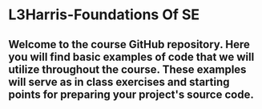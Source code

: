 # L3Harris-Foundations Of SE


## Welcome to the course GitHub repository. Here you will find basic examples of code that we will utilize throughout the course. These examples will serve as in class exercises and starting points for preparing your project's source code.

